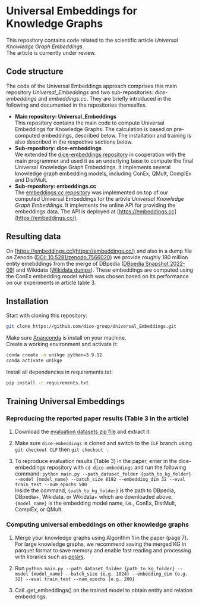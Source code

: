 # Universal Embeddings for Knowledge Graphs

This repository contains code related to the scientific article *Universal Knowledge Graph Embeddings*.  
The article is currently under review.

## Code structure

The code of the Universal Embeddings approach comprises this main repository *Universal_Embeddings* and two sub-repositories: *dice-embeddings* and *embeddings.cc*. They are briefly introduced in the following and documented in the repositories themselfes.

* **Main repository: Universal_Embeddings**  
This repository contains the main code to compute Universal Embeddings for Knowledge Graphs.
The calculation is based on pre-computed embeddings, described below.
The installation and training is also described in the respective sections below.
* **Sub-repository: dice-embeddings**  
We extended the [dice-embeddings repository](https://github.com/dice-group/dice-embeddings) in cooperation with the main programmer and used it as an underlying base to compute the final Universal Knowledge Graph Embeddings. It implements several knowledge graph embedding models, including ConEx, QMult, ComplEx and DistMult.
* **Sub-repository: embeddings.cc**  
The [embeddings.cc repository](https://github.com/dice-group/embeddings.cc) was implemented on top of our computed Universal Embeddings for the artivle *Universal Knowledge Graph Embeddings*. It implements the online API for providing the embeddings data. The API is deployed at [https://embeddings.cc](https://embeddings.cc/). 

## Resulting data

On [https://embeddings.cc](https://embeddings.cc/) and also in a dump file on Zenodo ([DOI: 10.5281/zenodo.7566020](https://doi.org/10.5281/zenodo.7566020)) we provide roughly 180 million entity emebddings from the merge of DBpedia ([DBpedia Snapshot 2022-09](https://www.dbpedia.org/blog/dbpedia-snapshot-2022-09-release/)) and Wikidata ([Wikidata dumps](https://dumps.wikimedia.org/wikidatawiki/)). These embeddings are computed using the ConEx embedding model which was chosen based on its performance on our experiments in article table 3.

## Installation

Start with cloning this repository:

```bash
git clone https://github.com/dice-group/Universal_Embeddings.git
```

Make sure [Ananconda](https://www.anaconda.com/) is install on your machine.  
Create a working environment and activate it:
```bash
conda create -n unikge python=3.9.12
conda activate unikge
```

Install all dependencies in requirements.txt:

```bash
pip install -r requirements.txt
```


## Training Universal Embeddings

### Reproducing the reported paper results (Table 3 in the article)

1. Download the [evaluation datasets zip file](https://hobbitdata.informatik.uni-leipzig.de/UniKGE/splits.zip)  and extract it.

2. Make sure `dice-embeddings` is cloned and switch to the `CLF` branch using `git checkout CLF` then `git checkout .`

3. To reproduce evaluation results (Table 3) in the paper, enter in the dice-embeddings repository with `cd dice-embeddings` and run the following command:
`` python main.py --path_dataset_folder {path_to_kg_folder} --model {model_name} --batch_size 8192 --embedding_dim 32 --eval train_test --num_epochs 500 ``  
Inside the command, ``{path_to_kg_folder}`` is the path to DBpedia, DBpedia+, Wikidata, or Wikidata+ which are downloaded above. ``{model_name}`` is the embedding model name, i.e., ConEx, DistMult, ComplEx, or QMult.


### Computing universal embeddings on other knowledge graphs

1. Merge your knowledge graphs using Algorithm 1 in the paper (page 7). For large knowledge graphs, we recommend saving the merged KG in parquet format to save memory and enable fast reading and processing with libraries such as [polars](https://pypi.org/project/polars/).

2. Run `` python main.py --path_dataset_folder {path_to_kg_folder} --model {model_name} --batch_size {e.g. 1024} --embedding_dim {e.g. 32} --eval train_test --num_epochs {e.g. 200} ``

3. Call .get_embeddings() on the trained model to obtain entity and relation embeddings.






